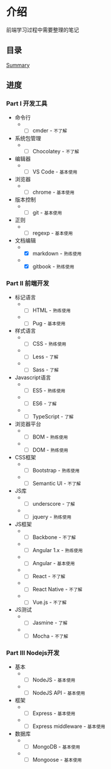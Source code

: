 # 介绍

前端学习过程中需要整理的笔记

## 目录

[Summary](/SUMMARY.md)

## 进度

### Part I 开发工具

* 命令行
  * - [ ] cmder - `不了解`
* 系统包管理
  * - [ ] Chocolatey - `不了解`
* 编辑器
  * - [ ] VS Code - `基本使用`
* 浏览器
  * - [ ] chrome - `基本使用`
* 版本控制
  * - [ ] git - `基本使用`
* 正则
  * - [ ] regexp - `基本使用`
* 文档编辑
  * - [x] markdown - `熟练使用`
  * - [x] gitbook - `熟练使用`

### Part II 前端开发

* 标记语言
  * - [ ] HTML - `熟练使用`
  * - [ ] Pug - `基本使用`
* 样式语言
  * - [ ] CSS - `熟练使用`
  * - [ ] Less - `了解`
  * - [ ] Sass - `了解`
* Javascript语言
  * - [ ] ES5 - `熟练使用`
  * - [ ] ES6 - `了解`
  * - [ ] TypeScript - `了解`
* 浏览器平台
  * - [ ] BOM - `熟练使用`
  * - [ ] DOM - `熟练使用`
* CSS框架
  * - [ ] Bootstrap - `熟练使用`
  * - [ ] Semantic UI - `不了解`
* JS库
  * - [ ] underscore - `了解`
  * - [ ] jquery - `熟练使用`
* JS框架
  * - [ ] Backbone - `不了解`
  * - [ ] Angular 1.x - `熟练使用`
  * - [ ] Angular - `基本使用`
  * - [ ] React - `不了解`
  * - [ ] React Native - `不了解`
  * - [ ] Vue.js - `不了解`
* JS测试
  * - [ ] Jasmine - `了解`
  * - [ ] Mocha - `不了解`

### Part III Nodejs开发

* 基本
  * - [ ] NodeJS - `基本使用`
  * - [ ] NodeJS API - `基本使用`
* 框架
  * - [ ] Express - `基本使用`
  * - [ ] Express middleware - `基本使用`
* 数据库
  * - [ ] MongoDB - `基本使用`
  * - [ ] Mongoose - `基本使用`

